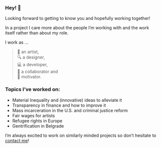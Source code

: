 ### Hey! 👋 

Looking forward to getting to know you and hopefully working together!

In a project I care more about the people I’m working with and the work itself rather than about my role.

I work as ...  
> :art: an artist,  
:mag: a designer,  
:computer: a developer,  
:busts_in_silhouette: a collaborator and    
:tada: motivator.

### Topics I’ve worked on:

- Material Inequality and (innovative) ideas to alleviate it
- Transparency in finance and how to improve it
- Mass incarceration in the U.S. and criminal justice reform
- Fair wages for artists
- Refugee rights in Europe
- Gentrification in Belgrade

I’m always excited to work on similarly minded projects so don’t hesitate to [contact me](mailto:felix@felixbuchholz.com)!
